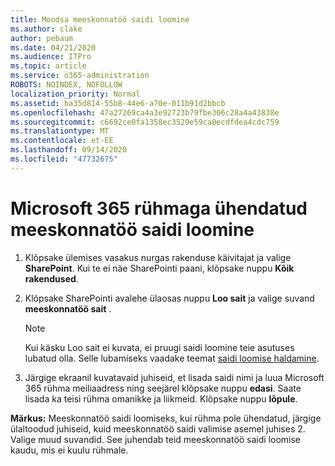 ```yaml
---
title: Moodsa meeskonnatöö saidi loomine
ms.author: clake
author: pebaum
ms.date: 04/21/2020
ms.audience: ITPro
ms.topic: article
ms.service: o365-administration
ROBOTS: NOINDEX, NOFOLLOW
localization_priority: Normal
ms.assetid: ba35d814-55b8-44e6-a70e-011b91d2bbcb
ms.openlocfilehash: 47a27269ca4a3e92723b79fbe306c28a4a43838e
ms.sourcegitcommit: c6692ce0fa1358ec3529e59ca0ecdfdea4cdc759
ms.translationtype: MT
ms.contentlocale: et-EE
ms.lasthandoff: 09/14/2020
ms.locfileid: "47732675"
---
```

# <a name="create-a-microsoft-365-group-connected-team-site"></a>Microsoft 365 rühmaga ühendatud meeskonnatöö saidi loomine

1. Klõpsake ülemises vasakus nurgas rakenduse käivitajat ja valige **SharePoint**. Kui te ei näe SharePointi paani, klõpsake nuppu **Kõik rakendused**.
    
2. Klõpsake SharePointi avalehe ülaosas nuppu **Loo sait** ja valige suvand **meeskonnatöö sait** . 
    
    > [!NOTE]
    > Kui käsku Loo sait ei kuvata, ei pruugi saidi loomine teie asutuses lubatud olla. Selle lubamiseks vaadake teemat [saidi loomise haldamine](https://go.microsoft.com/fwlink/?linkid=2009644). 
  
3. Järgige ekraanil kuvatavaid juhiseid, et lisada saidi nimi ja luua Microsoft 365 rühma meiliaadress ning seejärel klõpsake nuppu **edasi**. Saate lisada ka teisi rühma omanikke ja liikmeid. Klõpsake nuppu **lõpule**.
  
 **Märkus:** Meeskonnatöö saidi loomiseks, kui rühma pole ühendatud, järgige ülaltoodud juhiseid, kuid meeskonnatöö saidi valimise asemel juhises 2. Valige muud suvandid. See juhendab teid meeskonnatöö saidi loomise kaudu, mis ei kuulu rühmale. 
    

